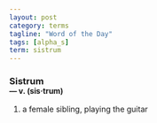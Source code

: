 ```yaml
---
layout: post
category: terms
tagline: "Word of the Day"
tags: [alpha_s]
term: sistrum
---
```


<h3>Sistrum<br/> <small>&mdash; v. (sis<span>&middot;</span>trum)</small></h3>
<p><ol>
<li>a female sibling, playing the guitar</li>
</ol></p>

